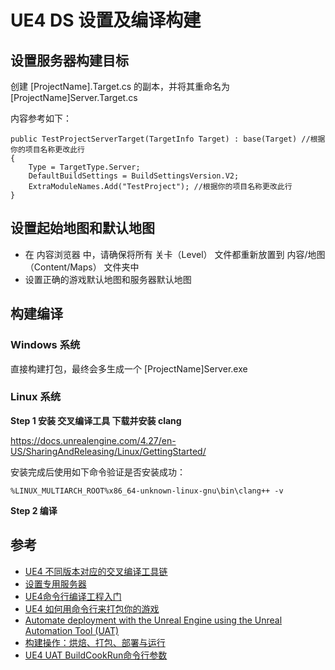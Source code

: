 # UE4 DS 设置及编译构建

## 设置服务器构建目标

创建 [ProjectName].Target.cs 的副本，并将其重命名为 [ProjectName]Server.Target.cs 

内容参考如下：

```
public TestProjectServerTarget(TargetInfo Target) : base(Target) //根据你的项目名称更改此行
{
    Type = TargetType.Server;
    DefaultBuildSettings = BuildSettingsVersion.V2;
    ExtraModuleNames.Add("TestProject"); //根据你的项目名称更改此行
}
```


## 设置起始地图和默认地图

- 在 内容浏览器 中，请确保将所有 关卡（Level） 文件都重新放置到 内容/地图（Content/Maps） 文件夹中
- 设置正确的游戏默认地图和服务器默认地图

## 构建编译

### Windows 系统

直接构建打包，最终会多生成一个  [ProjectName]Server.exe 

### Linux 系统

**Step 1 安装 交叉编译工具 下载并安装 clang**

https://docs.unrealengine.com/4.27/en-US/SharingAndReleasing/Linux/GettingStarted/

安装完成后使用如下命令验证是否安装成功：

```
%LINUX_MULTIARCH_ROOT%x86_64-unknown-linux-gnu\bin\clang++ -v
```

**Step 2 编译**


## 参考

- [UE4 不同版本对应的交叉编译工具链](https://docs.unrealengine.com/4.27/en-US/SharingAndReleasing/Linux/GettingStarted/)
- [设置专用服务器](https://docs.unrealengine.com/4.27/zh-CN/InteractiveExperiences/Networking/HowTo/DedicatedServers/)
- [UE4命令行编译工程入门 ](https://www.cnblogs.com/WoodJim/p/15965121.html)
- [UE4 如何用命令行来打包你的游戏](https://cloud.tencent.com/developer/article/2194610)
- [Automate deployment with the Unreal Engine using the Unreal Automation Tool (UAT)](https://blog.mi.hdm-stuttgart.de/index.php/2017/02/11/uat-automation/)
- [构建操作：烘焙、打包、部署与运行](https://docs.unrealengine.com/4.27/zh-CN/SharingAndReleasing/Deployment/BuildOperations/)
- [UE4 UAT BuildCookRun命令行参数](https://zhuanlan.zhihu.com/p/41931214)
